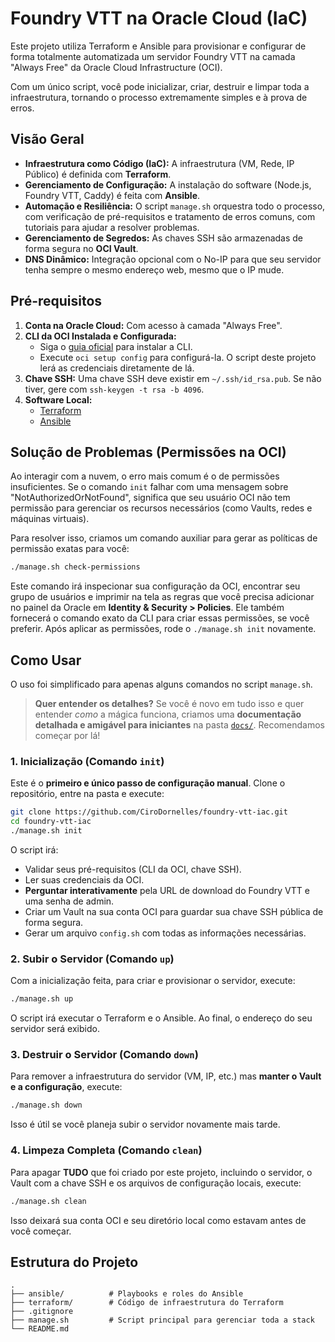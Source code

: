 # Foundry VTT na Oracle Cloud (IaC)

Este projeto utiliza Terraform e Ansible para provisionar e configurar de forma totalmente automatizada um servidor Foundry VTT na camada "Always Free" da Oracle Cloud Infrastructure (OCI).

Com um único script, você pode inicializar, criar, destruir e limpar toda a infraestrutura, tornando o processo extremamente simples e à prova de erros.

## Visão Geral

- **Infraestrutura como Código (IaC):** A infraestrutura (VM, Rede, IP Público) é definida com **Terraform**.
- **Gerenciamento de Configuração:** A instalação do software (Node.js, Foundry VTT, Caddy) é feita com **Ansible**.
- **Automação e Resiliência:** O script `manage.sh` orquestra todo o processo, com verificação de pré-requisitos e tratamento de erros comuns, com tutoriais para ajudar a resolver problemas.
- **Gerenciamento de Segredos:** As chaves SSH são armazenadas de forma segura no **OCI Vault**.
- **DNS Dinâmico:** Integração opcional com o No-IP para que seu servidor tenha sempre o mesmo endereço web, mesmo que o IP mude.

## Pré-requisitos

1.  **Conta na Oracle Cloud:** Com acesso à camada "Always Free".
2.  **CLI da OCI Instalada e Configurada:**
    -   Siga o [guia oficial](https://docs.oracle.com/en-us/iaas/Content/API/SDKDocs/cliinstall.htm) para instalar a CLI.
    -   Execute `oci setup config` para configurá-la. O script deste projeto lerá as credenciais diretamente de lá.
3.  **Chave SSH:** Uma chave SSH deve existir em `~/.ssh/id_rsa.pub`. Se não tiver, gere com `ssh-keygen -t rsa -b 4096`.
4.  **Software Local:**
    -   [Terraform](https://learn.hashicorp.com/tutorials/terraform/install-cli)
    -   [Ansible](https://docs.ansible.com/ansible/latest/installation_guide/intro_installation.html)

## Solução de Problemas (Permissões na OCI)

Ao interagir com a nuvem, o erro mais comum é o de permissões insuficientes. Se o comando `init` falhar com uma mensagem sobre "NotAuthorizedOrNotFound", significa que seu usuário OCI não tem permissão para gerenciar os recursos necessários (como Vaults, redes e máquinas virtuais).

Para resolver isso, criamos um comando auxiliar para gerar as políticas de permissão exatas para você:

```bash
./manage.sh check-permissions
```

Este comando irá inspecionar sua configuração da OCI, encontrar seu grupo de usuários e imprimir na tela as regras que você precisa adicionar no painel da Oracle em **Identity & Security > Policies**. Ele também fornecerá o comando exato da CLI para criar essas permissões, se você preferir. Após aplicar as permissões, rode o `./manage.sh init` novamente.

## Como Usar

O uso foi simplificado para apenas alguns comandos no script `manage.sh`.

> **Quer entender os detalhes?**
> Se você é novo em tudo isso e quer entender *como* a mágica funciona, criamos uma **documentação detalhada e amigável para iniciantes** na pasta [`docs/`](./docs/00_POR_ONDE_COMECAR.md). Recomendamos começar por lá!

### 1. Inicialização (Comando `init`)

Este é o **primeiro e único passo de configuração manual**. Clone o repositório, entre na pasta e execute:

```bash
git clone https://github.com/CiroDornelles/foundry-vtt-iac.git
cd foundry-vtt-iac
./manage.sh init
```

O script irá:
- Validar seus pré-requisitos (CLI da OCI, chave SSH).
- Ler suas credenciais da OCI.
- **Perguntar interativamente** pela URL de download do Foundry VTT e uma senha de admin.
- Criar um Vault na sua conta OCI para guardar sua chave SSH pública de forma segura.
- Gerar um arquivo `config.sh` com todas as informações necessárias.

### 2. Subir o Servidor (Comando `up`)

Com a inicialização feita, para criar e provisionar o servidor, execute:

```bash
./manage.sh up
```

O script irá executar o Terraform e o Ansible. Ao final, o endereço do seu servidor será exibido.

### 3. Destruir o Servidor (Comando `down`)

Para remover a infraestrutura do servidor (VM, IP, etc.) mas **manter o Vault e a configuração**, execute:

```bash
./manage.sh down
```

Isso é útil se você planeja subir o servidor novamente mais tarde.

### 4. Limpeza Completa (Comando `clean`)

Para apagar **TUDO** que foi criado por este projeto, incluindo o servidor, o Vault com a chave SSH e os arquivos de configuração locais, execute:

```bash
./manage.sh clean
```

Isso deixará sua conta OCI e seu diretório local como estavam antes de você começar.

## Estrutura do Projeto

```
.
├── ansible/          # Playbooks e roles do Ansible
├── terraform/        # Código de infraestrutura do Terraform
├── .gitignore
├── manage.sh         # Script principal para gerenciar toda a stack
└── README.md
```
